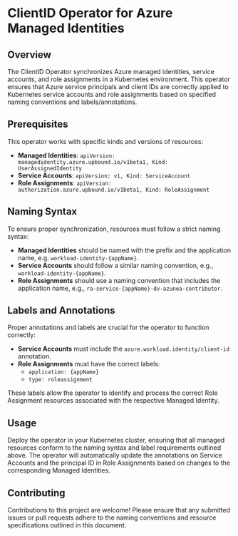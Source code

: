 # ClientID Operator for Azure Managed Identities

## Overview

The ClientID Operator synchronizes Azure managed identities, service accounts, and role assignments in a Kubernetes environment. This operator ensures that Azure service principals and client IDs are correctly applied to Kubernetes service accounts and role assignments based on specified naming conventions and labels/annotations.

## Prerequisites

This operator works with specific kinds and versions of resources:
- **Managed Identities**: `apiVersion: managedidentity.azure.upbound.io/v1beta1, Kind: UserAssignedIdentity`
- **Service Accounts**: `apiVersion: v1, Kind: ServiceAccount`
- **Role Assignments**: `apiVersion: authorization.azure.upbound.io/v1beta1, Kind: RoleAssignment`

## Naming Syntax

To ensure proper synchronization, resources must follow a strict naming syntax:
- **Managed Identities** should be named with the prefix and the application name, e.g. `workload-identity-{appName}`.
- **Service Accounts** should follow a similar naming convention, e.g., `workload-identity-{appName}`.
- **Role Assignments** should use a naming convention that includes the application name, e.g., `ra-service-{appName}-dv-azunea-contributor`.

## Labels and Annotations

Proper annotations and labels are crucial for the operator to function correctly:
- **Service Accounts** must include the `azure.workload.identity/client-id` annotation.
- **Role Assignments** must have the correct labels: 
  - `application: {appName}`
  - `type: roleassignment`

These labels allow the operator to identify and process the correct Role Assignment resources associated with the respective Managed Identity.

## Usage

Deploy the operator in your Kubernetes cluster, ensuring that all managed resources conform to the naming syntax and label requirements outlined above. The operator will automatically update the annotations on Service Accounts and the principal ID in Role Assignments based on changes to the corresponding Managed Identities.

## Contributing

Contributions to this project are welcome! Please ensure that any submitted issues or pull requests adhere to the naming conventions and resource specifications outlined in this document.
